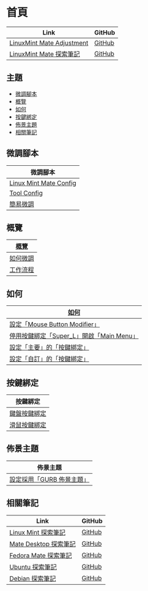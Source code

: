 

# 首頁

| Link | GitHub |
| ---- | ------ |
| [LinuxMint Mate Adjustment](https://samwhelp.github.io/linuxmint-mate-adjustment/) | [GitHub](https://github.com/samwhelp/linuxmint-mate-adjustment) |
| [LinuxMint Mate 探索筆記](https://samwhelp.github.io/note-about-linuxmint-mate/) | [GitHub](https://github.com/samwhelp/note-about-linuxmint-mate) |




## 主題

* [微調腳本](#微調腳本)
* [概覽](#概覽)
* [如何](#如何)
* [按鍵綁定](#按鍵綁定)
* [佈景主題](#佈景主題)
* [相關筆記](#相關筆記)




## 微調腳本

| 微調腳本 |
| -------- |
| [Linux Mint Mate Config](https://github.com/samwhelp/linuxmint-mate-adjustment/tree/main/prototype/main/) |
| [Tool Config](https://github.com/samwhelp/linuxmint-adjustment/tree/main/prototype/main/tool-config/part) |
| [簡易微調](https://github.com/samwhelp/note-about-linuxmint-mate/tree/gh-pages/_demo/scripts/mate-adjustment) |




## 概覽

| [概覽](https://samwhelp.github.io/note-about-linuxmint-mate/read/guide.html) |
| ----------------- |
| [如何微調](https://samwhelp.github.io/note-about-linuxmint-mate/read/guide/customize.html) |
| [工作流程](https://samwhelp.github.io/note-about-linuxmint-mate/read/guide/workflow.html) |




## 如何

| [如何](https://samwhelp.github.io/note-about-linuxmint-mate/read/howto.html) |
| ------- |
| [設定「Mouse Button Modifier」](https://samwhelp.github.io/note-about-linuxmint-mate/read/howto/config-mouse-button-modifier.html) |
| [停用按鍵綁定「Super_L」開啟「Main Menu」](https://samwhelp.github.io/note-about-linuxmint-mate/read/howto/disable-keybind-open-main-menu.html) |
| [設定「主要」的「按鍵綁定」](https://samwhelp.github.io/note-about-linuxmint-mate/read/howto/config-keybind/config-keybind-main.html) |
| [設定「自訂」的「按鍵綁定」](https://samwhelp.github.io/note-about-linuxmint-mate/read/howto/config-keybind/config-keybind-custom.html) |




## 按鍵綁定

| 按鍵綁定 |
| ------- |
| [鍵盤按鍵綁定](https://samwhelp.github.io/note-about-linuxmint-mate/read/config/keybind.html) |
| [滑鼠按鍵綁定](https://samwhelp.github.io/note-about-linuxmint-mate/read/config/mousebind.html) |




## 佈景主題

| 佈景主題 |
| -------- |
| [設定採用「GURB 佈景主題」](https://samwhelp.github.io/note-about-linuxmint-mate/read/subject/grub.html) |




## 相關筆記

| Link | GitHub |
| ---- | ------ |
| [Linux Mint 探索筆記](https://samwhelp.github.io/note-about-linuxmint/) | [GitHub](https://github.com/samwhelp/note-about-linuxmint) |
| [Mate Desktop 探索筆記](https://samwhelp.github.io/note-about-mate/) | [GitHub](https://github.com/samwhelp/note-about-mate) |
| [Fedora Mate 探索筆記](https://samwhelp.github.io/note-about-fedora-mate/) | [GitHub](https://github.com/samwhelp/note-about-fedora-mate) |
| [Ubuntu 探索筆記](https://samwhelp.github.io/note-about-ubuntu/) | [GitHub](https://github.com/samwhelp/note-about-ubuntu) |
| [Debian 探索筆記](https://samwhelp.github.io/note-about-debian/) | [GitHub](https://github.com/samwhelp/note-about-debian) |
